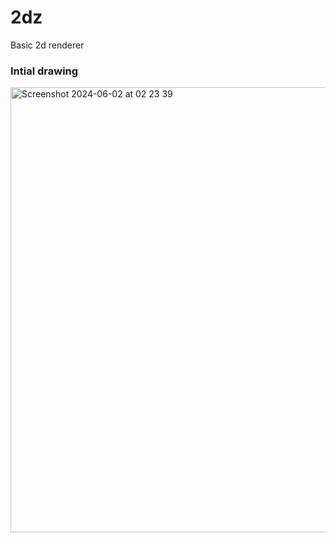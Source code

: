 # 2dz
Basic 2d renderer
### Intial drawing
<img width="712" alt="Screenshot 2024-06-02 at 02 23 39" src="https://github.com/tommasobruno/z_engine/assets/127700628/a27d9a9c-fa67-4d99-9d6e-16352a01f2ae">
